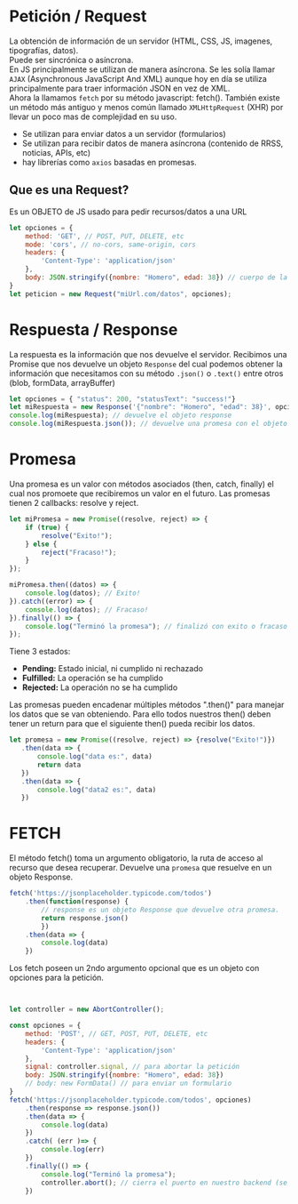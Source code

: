 # Petición / Request

La obtención de información de un servidor (HTML, CSS, JS, imagenes, tipografías, datos).  
Puede ser sincrónica o asíncrona.  
En JS principalmente se utilizan de manera asíncrona. Se les solía llamar `AJAX` (Asynchronous JavaScript And XML) aunque hoy en día se utiliza principalmente para traer información JSON en vez de XML.  
Ahora la llamamos `fetch` por su método javascript: fetch(). También existe un método más antiguo y menos común llamado `XMLHttpRequest` (XHR) por llevar un poco mas de complejidad en su uso.
- Se utilizan para enviar datos a un servidor (formularios)
- Se utilizan para recibir datos de manera asíncrona (contenido de RRSS, noticias, APIs, etc)
- hay librerías como `axios` basadas en promesas.

## Que es una Request?

Es un OBJETO de JS usado para pedir recursos/datos a una URL

```js	
let opciones = {
    method: 'GET', // POST, PUT, DELETE, etc
    mode: 'cors', // no-cors, same-origin, cors
    headers: {
        'Content-Type': 'application/json'
    },
    body: JSON.stringify({nombre: "Homero", edad: 38}) // cuerpo de la petición
}
let peticion = new Request("miUrl.com/datos", opciones);
```

# Respuesta / Response
La respuesta es la información que nos devuelve el servidor. Recibimos una Promise que nos devuelve un objeto `Response` del cual podemos obtener la información que necesitamos con su método `.json()` o `.text()` entre otros (blob, formData, arrayBuffer)

```js
let opciones = { "status": 200, "statusText": "success!"}
let miRespuesta = new Response('{"nombre": "Homero", "edad": 38}', opciones);
console.log(miRespuesta); // devuelve el objeto response 
console.log(miRespuesta.json()); // devuelve una promesa con el objeto JSON
```


# Promesa
Una promesa es un valor con métodos asociados (then, catch, finally) el cual nos promoete que recibiremos un valor en el futuro. 
Las promesas tienen 2 callbacks: resolve y reject.

```js
let miPromesa = new Promise((resolve, reject) => {
    if (true) {
        resolve("Exito!");
    } else {
        reject("Fracaso!");
    }
});

miPromesa.then((datos) => {
    console.log(datos); // Exito!
}).catch((error) => {
    console.log(datos); // Fracaso!
}).finally(() => {
    console.log("Terminó la promesa"); // finalizó con exito o fracaso
});
```

Tiene 3 estados:
 - **Pending:** Estado inicial, ni cumplido ni rechazado
 - **Fulfilled:** La operación se ha cumplido
 - **Rejected:** La operación no se ha cumplido

 Las promesas pueden encadenar múltiples métodos ".then()" para manejar los datos que se van obteniendo. Para ello todos nuestros then() deben tener un return para que el siguiente then() pueda recibir los datos.

 ```js
let promesa = new Promise((resolve, reject) => {resolve("Exito!")})
    .then(data => {
        console.log("data es:", data)
        return data
    })
    .then(data => {
        console.log("data2 es:", data)
    })
```


# FETCH

El método fetch() toma un argumento obligatorio, la ruta de acceso al recurso que desea recuperar. Devuelve una `promesa` que resuelve en un objeto Response.

```js
fetch('https://jsonplaceholder.typicode.com/todos')
    .then(function(response) {
        // response es un objeto Response que devuelve otra promesa.
        return response.json()
        })
    .then(data => {
        console.log(data)
    })
```

Los fetch poseen un 2ndo argumento opcional que es un objeto con opciones para la petición.

```js


let controller = new AbortController();

const opciones = {
    method: 'POST', // GET, POST, PUT, DELETE, etc
    headers: {
        'Content-Type': 'application/json'
    },
    signal: controller.signal, // para abortar la petición
    body: JSON.stringify({nombre: "Homero", edad: 38})
    // body: new FormData() // para enviar un formulario
}
fetch('https://jsonplaceholder.typicode.com/todos', opciones)
    .then(response => response.json())
    .then(data => {
        console.log(data)
    })
    .catch( (err )=> {
        console.log(err)
    })
    .finally(() => {
        console.log("Terminó la promesa");
        controller.abort(); // cierra el puerto en nuestro backend (se cierra automáticamente a los 30 segundos)
    })
```